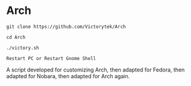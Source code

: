 # Arch

```
git clone https://github.com/Victorytek/Arch
```
```
cd Arch
```
```
./victory.sh
```
```
Restart PC or Restart Gnome Shell

```

A script developed for customizing Arch, then adapted for Fedora, then adapted for Nobara, then adapted for Arch again.

